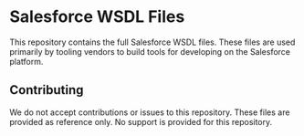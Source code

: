 # Salesforce WSDL Files

This repository contains the full Salesforce WSDL files. These files are used primarily by tooling vendors to build tools for developing on the Salesforce platform.

## Contributing

We do not accept contributions or issues to this repository. These files are provided as reference only. No support is provided for this repository.
